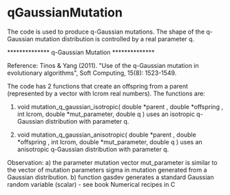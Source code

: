 # qGaussianMutation
The code is used to produce q-Gaussian mutations. The shape of the q-Gaussian mutation distribution is controlled by a real parameter q.

************** q-Gaussian Mutation **************

Reference: Tinos & Yang (2011). "Use of the q-Gaussian mutation in evolutionary algorithms", Soft Computing, 15(8): 1523-1549.

The code has 2 functions that create an offspring from a parent (represented by a vector with lcrom real numbers). The functions are:

1) void mutation_q_gaussian_isotropic( double *parent , double *offspring , int lcrom, double *mut_parameter, double q ) 
uses an isotropic q-Gaussian distribution with parameter q. 

2) void mutation_q_gaussian_anisotropic( double *parent , double *offspring , int lcrom, double *mut_parameter, double q ) 
uses an anisotropic q-Gaussian distribution with parameter q. 

Observation: 
a) the parameter mutation vector mut_parameter is similar to the vector of mutation parameters sigma in mutation generated from a Gaussian distribution. 
b) function gasdev generates a standard Gaussian random variable (scalar) - see book Numerical recipes in C
